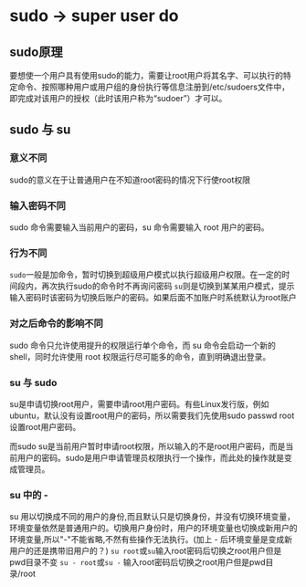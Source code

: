 # sudo -> super user do

## sudo原理

要想使一个用户具有使用sudo的能力，需要让root用户将其名字、可以执行的特定命令、按照哪种用户或用户组的身份执行等信息注册到/etc/sudoers文件中，即完成对该用户的授权（此时该用户称为“sudoer”）才可以。

## sudo 与 su
### 意义不同
sudo的意义在于让普通用户在不知道root密码的情况下行使root权限
### 输入密码不同
sudo 命令需要输入当前用户的密码，su 命令需要输入 root 用户的密码。
### 行为不同
`sudo`一般是加命令，暂时切换到超级用户模式以执行超级用户权限。在一定的时间段内，再次执行sudo的命令时不再询问密码
`su`则是切换到某某用户模式，提示输入密码时该密码为切换后账户的密码。如果后面不加账户时系统默认为root账户
### 对之后命令的影响不同
sudo 命令只允许使用提升的权限运行单个命令，而 su 命令会启动一个新的 shell，同时允许使用 root 权限运行尽可能多的命令，直到明确退出登录。

### su 与 sudo
su是申请切换root用户，需要申请root用户密码。有些Linux发行版，例如ubuntu，默认没有设置root用户的密码，所以需要我们先使用sudo passwd root设置root用户密码。

而sudo su是当前用户暂时申请root权限，所以输入的不是root用户密码，而是当前用户的密码。sudo是用户申请管理员权限执行一个操作，而此处的操作就是变成管理员。

### su 中的 -
su  用以切换成不同的用户的身份,而且默认只是切换身份，并没有切换环境变量，环境变量依然是普通用户的。切换用户身份时，用户的环境变量也切换成新用户的环境变量,所以"-"不能省略,不然有些操作无法执行。(加上 - 后环境变量是变成新用户的还是携带旧用户的？)
`su root`或`su`输入root密码后切换之root用户但是pwd目录不变
`su - root`或`su -` 输入root密码后切换之root用户但是pwd目录/root

